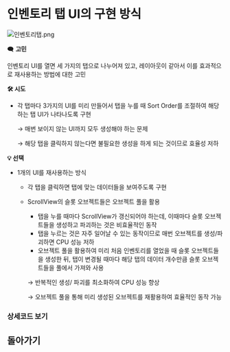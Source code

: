 # 인벤토리 탭 UI의 구현 방식

![인벤토리탭.png](%E1%84%8B%E1%85%B5%E1%86%AB%E1%84%87%E1%85%A6%E1%86%AB%E1%84%90%E1%85%A9%E1%84%85%E1%85%B5%20%E1%84%90%E1%85%A2%E1%86%B8%20UI%E1%84%8B%E1%85%B4%20%E1%84%80%E1%85%AE%E1%84%92%E1%85%A7%E1%86%AB%20%E1%84%87%E1%85%A1%E1%86%BC%E1%84%89%E1%85%B5%E1%86%A8%20c51e361c674c4854bfce60bffdc3bb0e/%25EC%259D%25B8%25EB%25B2%25A4%25ED%2586%25A0%25EB%25A6%25AC%25ED%2583%25AD.png)

🗨️ **고민** 

인벤토리 UI를 열면 세 가지의 탭으로 나누어져 있고, 레이아웃이 같아서 이를 효과적으로 재사용하는 방법에 대한 고민 

**🛠️ 시도**

- 각 탭마다 3가지의 UI를 미리 만들어서 탭을 누를 때 Sort Order를 조절하여 해당하는 탭 UI가 나타나도록 구현
    
    → 매번 보이지 않는 UI까지 모두 생성해야 하는 문제
    
    → 해당 탭을 클릭하지 않는다면 불필요한 생성을 하게 되는 것이므로 효율성 저하
    

**💡 선택**

- 1개의 UI를 재사용하는 방식
    - 각 탭을 클릭하면 탭에 맞는 데이터들을 보여주도록 구현
    - ScrollView의 슬롯 오브젝트들은 오브젝트 풀을 활용
        - 탭을 누를 때마다 ScrollView가 갱신되어야 하는데, 이때마다 슬롯 오브젝트들을 생성하고 파괴하는 것은 비효율적인 동작
        - 탭을 누르는 것은 자주 일어날 수 있는 동작이므로 매번 오브젝트를 생성/파괴하면 CPU 성능 저하
        - 오브젝트 풀을 활용하여 미리 처음 인벤토리를 열었을 때 슬롯 오브젝트들을 생성한 뒤, 탭이 변경될 때마다 해당 탭의 데이터 개수만큼 슬롯 오브젝트들을 풀에서 가져와 사용
        
        → 반복적인 생성/ 파괴를 최소화하여 CPU 성능 향상 
        
        → 오브젝트 풀을 통해 미리 생성된 오브젝트를 재활용하여 효율적인 동작 가능
        

### 상세코드 보기

## 돌아가기
